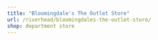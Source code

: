 ```yaml
---
title: "Bloomingdale's The Outlet Store"
url: /riverhead/bloomingdales-the-outlet-store/
shop: department store
---
```

